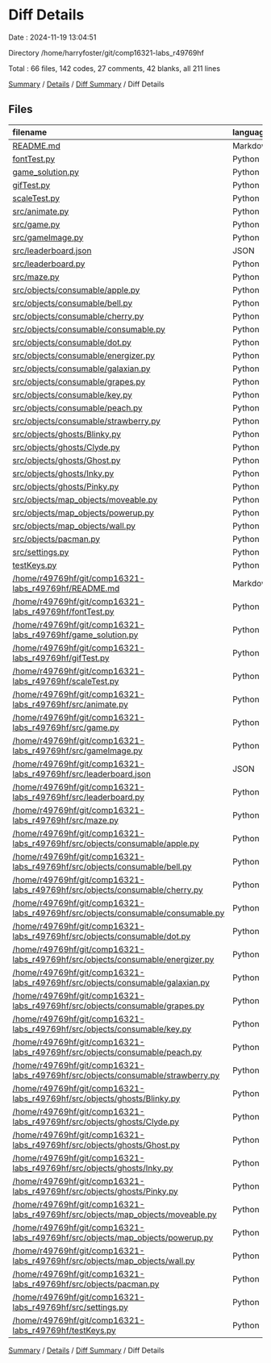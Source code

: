 # Diff Details

Date : 2024-11-19 13:04:51

Directory /home/harryfoster/git/comp16321-labs_r49769hf

Total : 66 files,  142 codes, 27 comments, 42 blanks, all 211 lines

[Summary](results.md) / [Details](details.md) / [Diff Summary](diff.md) / Diff Details

## Files
| filename | language | code | comment | blank | total |
| :--- | :--- | ---: | ---: | ---: | ---: |
| [README.md](/README.md) | Markdown | 2 | 0 | 1 | 3 |
| [fontTest.py](/fontTest.py) | Python | 32 | 0 | 9 | 41 |
| [game_solution.py](/game_solution.py) | Python | 241 | 46 | 102 | 389 |
| [gifTest.py](/gifTest.py) | Python | 30 | 0 | 15 | 45 |
| [scaleTest.py](/scaleTest.py) | Python | 14 | 5 | 6 | 25 |
| [src/animate.py](/src/animate.py) | Python | 61 | 6 | 23 | 90 |
| [src/game.py](/src/game.py) | Python | 116 | 60 | 51 | 227 |
| [src/gameImage.py](/src/gameImage.py) | Python | 72 | 4 | 18 | 94 |
| [src/leaderboard.json](/src/leaderboard.json) | JSON | 1 | 0 | 0 | 1 |
| [src/leaderboard.py](/src/leaderboard.py) | Python | 16 | 0 | 7 | 23 |
| [src/maze.py](/src/maze.py) | Python | 94 | 5 | 33 | 132 |
| [src/objects/consumable/apple.py](/src/objects/consumable/apple.py) | Python | 0 | 0 | 1 | 1 |
| [src/objects/consumable/bell.py](/src/objects/consumable/bell.py) | Python | 0 | 0 | 1 | 1 |
| [src/objects/consumable/cherry.py](/src/objects/consumable/cherry.py) | Python | 0 | 0 | 1 | 1 |
| [src/objects/consumable/consumable.py](/src/objects/consumable/consumable.py) | Python | 7 | 0 | 1 | 8 |
| [src/objects/consumable/dot.py](/src/objects/consumable/dot.py) | Python | 0 | 0 | 1 | 1 |
| [src/objects/consumable/energizer.py](/src/objects/consumable/energizer.py) | Python | 0 | 0 | 1 | 1 |
| [src/objects/consumable/galaxian.py](/src/objects/consumable/galaxian.py) | Python | 0 | 0 | 1 | 1 |
| [src/objects/consumable/grapes.py](/src/objects/consumable/grapes.py) | Python | 0 | 0 | 1 | 1 |
| [src/objects/consumable/key.py](/src/objects/consumable/key.py) | Python | 0 | 0 | 1 | 1 |
| [src/objects/consumable/peach.py](/src/objects/consumable/peach.py) | Python | 0 | 0 | 1 | 1 |
| [src/objects/consumable/strawberry.py](/src/objects/consumable/strawberry.py) | Python | 0 | 0 | 1 | 1 |
| [src/objects/ghosts/Blinky.py](/src/objects/ghosts/Blinky.py) | Python | 21 | 1 | 2 | 24 |
| [src/objects/ghosts/Clyde.py](/src/objects/ghosts/Clyde.py) | Python | 26 | 1 | 3 | 30 |
| [src/objects/ghosts/Ghost.py](/src/objects/ghosts/Ghost.py) | Python | 274 | 48 | 84 | 406 |
| [src/objects/ghosts/Inky.py](/src/objects/ghosts/Inky.py) | Python | 22 | 2 | 3 | 27 |
| [src/objects/ghosts/Pinky.py](/src/objects/ghosts/Pinky.py) | Python | 32 | 1 | 4 | 37 |
| [src/objects/map_objects/moveable.py](/src/objects/map_objects/moveable.py) | Python | 16 | 0 | 5 | 21 |
| [src/objects/map_objects/powerup.py](/src/objects/map_objects/powerup.py) | Python | 8 | 1 | 2 | 11 |
| [src/objects/map_objects/wall.py](/src/objects/map_objects/wall.py) | Python | 4 | 0 | 1 | 5 |
| [src/objects/pacman.py](/src/objects/pacman.py) | Python | 101 | 16 | 31 | 148 |
| [src/settings.py](/src/settings.py) | Python | 18 | 7 | 9 | 34 |
| [testKeys.py](/testKeys.py) | Python | 20 | 0 | 5 | 25 |
| [/home/r49769hf/git/comp16321-labs_r49769hf/README.md](//home/r49769hf/git/comp16321-labs_r49769hf/README.md) | Markdown | -2 | 0 | -1 | -3 |
| [/home/r49769hf/git/comp16321-labs_r49769hf/fontTest.py](//home/r49769hf/git/comp16321-labs_r49769hf/fontTest.py) | Python | -32 | 0 | -9 | -41 |
| [/home/r49769hf/git/comp16321-labs_r49769hf/game_solution.py](//home/r49769hf/git/comp16321-labs_r49769hf/game_solution.py) | Python | -243 | -46 | -102 | -391 |
| [/home/r49769hf/git/comp16321-labs_r49769hf/gifTest.py](//home/r49769hf/git/comp16321-labs_r49769hf/gifTest.py) | Python | -30 | 0 | -15 | -45 |
| [/home/r49769hf/git/comp16321-labs_r49769hf/scaleTest.py](//home/r49769hf/git/comp16321-labs_r49769hf/scaleTest.py) | Python | -14 | -5 | -6 | -25 |
| [/home/r49769hf/git/comp16321-labs_r49769hf/src/animate.py](//home/r49769hf/git/comp16321-labs_r49769hf/src/animate.py) | Python | -61 | -6 | -23 | -90 |
| [/home/r49769hf/git/comp16321-labs_r49769hf/src/game.py](//home/r49769hf/git/comp16321-labs_r49769hf/src/game.py) | Python | -77 | -59 | -33 | -169 |
| [/home/r49769hf/git/comp16321-labs_r49769hf/src/gameImage.py](//home/r49769hf/git/comp16321-labs_r49769hf/src/gameImage.py) | Python | -69 | -4 | -17 | -90 |
| [/home/r49769hf/git/comp16321-labs_r49769hf/src/leaderboard.json](//home/r49769hf/git/comp16321-labs_r49769hf/src/leaderboard.json) | JSON | -1 | 0 | 0 | -1 |
| [/home/r49769hf/git/comp16321-labs_r49769hf/src/leaderboard.py](//home/r49769hf/git/comp16321-labs_r49769hf/src/leaderboard.py) | Python | -16 | 0 | -7 | -23 |
| [/home/r49769hf/git/comp16321-labs_r49769hf/src/maze.py](//home/r49769hf/git/comp16321-labs_r49769hf/src/maze.py) | Python | -83 | -5 | -30 | -118 |
| [/home/r49769hf/git/comp16321-labs_r49769hf/src/objects/consumable/apple.py](//home/r49769hf/git/comp16321-labs_r49769hf/src/objects/consumable/apple.py) | Python | 0 | 0 | -1 | -1 |
| [/home/r49769hf/git/comp16321-labs_r49769hf/src/objects/consumable/bell.py](//home/r49769hf/git/comp16321-labs_r49769hf/src/objects/consumable/bell.py) | Python | 0 | 0 | -1 | -1 |
| [/home/r49769hf/git/comp16321-labs_r49769hf/src/objects/consumable/cherry.py](//home/r49769hf/git/comp16321-labs_r49769hf/src/objects/consumable/cherry.py) | Python | 0 | 0 | -1 | -1 |
| [/home/r49769hf/git/comp16321-labs_r49769hf/src/objects/consumable/consumable.py](//home/r49769hf/git/comp16321-labs_r49769hf/src/objects/consumable/consumable.py) | Python | -7 | 0 | -1 | -8 |
| [/home/r49769hf/git/comp16321-labs_r49769hf/src/objects/consumable/dot.py](//home/r49769hf/git/comp16321-labs_r49769hf/src/objects/consumable/dot.py) | Python | 0 | 0 | -1 | -1 |
| [/home/r49769hf/git/comp16321-labs_r49769hf/src/objects/consumable/energizer.py](//home/r49769hf/git/comp16321-labs_r49769hf/src/objects/consumable/energizer.py) | Python | 0 | 0 | -1 | -1 |
| [/home/r49769hf/git/comp16321-labs_r49769hf/src/objects/consumable/galaxian.py](//home/r49769hf/git/comp16321-labs_r49769hf/src/objects/consumable/galaxian.py) | Python | 0 | 0 | -1 | -1 |
| [/home/r49769hf/git/comp16321-labs_r49769hf/src/objects/consumable/grapes.py](//home/r49769hf/git/comp16321-labs_r49769hf/src/objects/consumable/grapes.py) | Python | 0 | 0 | -1 | -1 |
| [/home/r49769hf/git/comp16321-labs_r49769hf/src/objects/consumable/key.py](//home/r49769hf/git/comp16321-labs_r49769hf/src/objects/consumable/key.py) | Python | 0 | 0 | -1 | -1 |
| [/home/r49769hf/git/comp16321-labs_r49769hf/src/objects/consumable/peach.py](//home/r49769hf/git/comp16321-labs_r49769hf/src/objects/consumable/peach.py) | Python | 0 | 0 | -1 | -1 |
| [/home/r49769hf/git/comp16321-labs_r49769hf/src/objects/consumable/strawberry.py](//home/r49769hf/git/comp16321-labs_r49769hf/src/objects/consumable/strawberry.py) | Python | 0 | 0 | -1 | -1 |
| [/home/r49769hf/git/comp16321-labs_r49769hf/src/objects/ghosts/Blinky.py](//home/r49769hf/git/comp16321-labs_r49769hf/src/objects/ghosts/Blinky.py) | Python | -20 | -1 | -2 | -23 |
| [/home/r49769hf/git/comp16321-labs_r49769hf/src/objects/ghosts/Clyde.py](//home/r49769hf/git/comp16321-labs_r49769hf/src/objects/ghosts/Clyde.py) | Python | -26 | -1 | -3 | -30 |
| [/home/r49769hf/git/comp16321-labs_r49769hf/src/objects/ghosts/Ghost.py](//home/r49769hf/git/comp16321-labs_r49769hf/src/objects/ghosts/Ghost.py) | Python | -197 | -29 | -66 | -292 |
| [/home/r49769hf/git/comp16321-labs_r49769hf/src/objects/ghosts/Inky.py](//home/r49769hf/git/comp16321-labs_r49769hf/src/objects/ghosts/Inky.py) | Python | -22 | -1 | -3 | -26 |
| [/home/r49769hf/git/comp16321-labs_r49769hf/src/objects/ghosts/Pinky.py](//home/r49769hf/git/comp16321-labs_r49769hf/src/objects/ghosts/Pinky.py) | Python | -32 | -1 | -4 | -37 |
| [/home/r49769hf/git/comp16321-labs_r49769hf/src/objects/map_objects/moveable.py](//home/r49769hf/git/comp16321-labs_r49769hf/src/objects/map_objects/moveable.py) | Python | -15 | 0 | -5 | -20 |
| [/home/r49769hf/git/comp16321-labs_r49769hf/src/objects/map_objects/powerup.py](//home/r49769hf/git/comp16321-labs_r49769hf/src/objects/map_objects/powerup.py) | Python | -8 | -1 | -2 | -11 |
| [/home/r49769hf/git/comp16321-labs_r49769hf/src/objects/map_objects/wall.py](//home/r49769hf/git/comp16321-labs_r49769hf/src/objects/map_objects/wall.py) | Python | -4 | 0 | -1 | -5 |
| [/home/r49769hf/git/comp16321-labs_r49769hf/src/objects/pacman.py](//home/r49769hf/git/comp16321-labs_r49769hf/src/objects/pacman.py) | Python | -89 | -10 | -29 | -128 |
| [/home/r49769hf/git/comp16321-labs_r49769hf/src/settings.py](//home/r49769hf/git/comp16321-labs_r49769hf/src/settings.py) | Python | -18 | -7 | -9 | -34 |
| [/home/r49769hf/git/comp16321-labs_r49769hf/testKeys.py](//home/r49769hf/git/comp16321-labs_r49769hf/testKeys.py) | Python | -20 | 0 | -5 | -25 |

[Summary](results.md) / [Details](details.md) / [Diff Summary](diff.md) / Diff Details